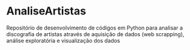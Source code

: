 # AnaliseArtistas
Repositório de desenvolvimento de códigos em Python para analisar a discografia de artistas através de aquisição de dados (web scrapping), análise exploratória e visualização dos dados
